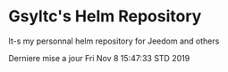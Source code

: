 # Gsyltc's Helm Repository

It-s my personnal helm repository for Jeedom and others

Derniere mise a jour Fri Nov  8 15:47:33 STD 2019
